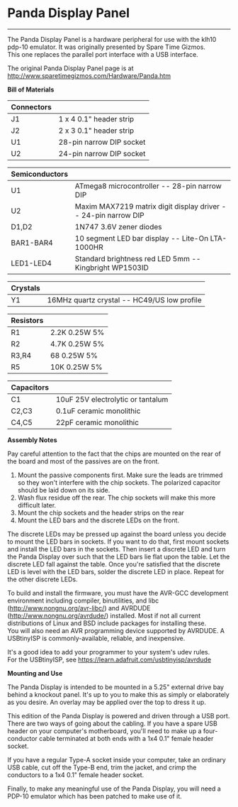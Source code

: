 Panda Display Panel
===================

---

The Panda Display Panel is a hardware peripheral for use with the klh10 
pdp-10 emulator.  It was originally presented by Spare Time Gizmos.  
This one replaces the parallel port interface with a USB interface.


The original Panda Display Panel page is at 
http://www.sparetimegizmos.com/Hardware/Panda.htm


**Bill of Materials**

|Connectors| |
|:----------|---|
|J1| 1 x 4 0.1" header strip|
|J2| 2 x 3 0.1" header strip|
|U1| 28-pin narrow DIP socket|
|U2| 24-pin narrow DIP socket|

|Semiconductors| |
|:--------------|---|
|U1|		ATmega8 microcontroller -- 28-pin narrow DIP|
|U2|		Maxim MAX7219 matrix digit display driver -- 24-pin narrow DIP|
|D1,D2|		1N747 3.6V zener diodes|
|BAR1-BAR4|	10 segment LED bar display -- Lite-On LTA-1000HR|
|LED1-LED4|	Standard brightness red LED 5mm -- Kingbright WP1503ID|

|Crystals| |
|:--------|---|
|Y1|		16MHz quartz crystal -- HC49/US low profile|

|Resistors| |
|:---------|---|
|R1|		2.2K 0.25W 5%|
|R2|		4.7K 0.25W 5%|
|R3,R4|		68   0.25W 5%|
|R5|		10K  0.25W 5%|

|Capacitors| |
|:----------|---|
|C1|		10uF 25V electrolytic or tantalum|
|C2,C3|		0.1uF ceramic monolithic|
|C4,C5|		22pF ceramic monolithic|


**Assembly Notes**

Pay careful attention to the fact that the chips are mounted on the rear 
of the board and most of the passives are on the front.

1.  Mount the passive components first.  Make sure the leads are trimmed 
    so they won't interfere with the chip sockets.  The polarized 
    capacitor should be laid down on its side.
2.  Wash flux residue off the rear.  The chip sockets will make this 
    more difficult later.
3.  Mount the chip sockets and the header strips on the rear
4.  Mount the LED bars and the discrete LEDs on the front.

The discrete LEDs may be pressed up against the board unless you decide 
to mount the LED bars in sockets.  If you want to do that, first mount 
sockets and install the LED bars in the sockets.  Then insert a discrete 
LED and turn the Panda Display over such that the LED bars lie flat upon 
the table.  Let the discrete LED fall against the table.  Once you're 
satisfied that the discrete LED is level with the LED bars, solder the 
discrete LED in place.  Repeat for the other discrete LEDs.

To build and install the firmware, you must have the AVR-GCC development 
environment including compiler, binutilities, and libc 
(http://www.nongnu.org/avr-libc/) and AVRDUDE
(http://www.nongnu.org/avrdude/) installed.  Most if not all current 
distributions of Linux and BSD include packages for installing these.  
You will also need an AVR programming device supported by AVRDUDE.  A 
USBtinyISP is commonly-available, reliable, and inexpensive.

It's a good idea to add your programmer to your system's udev rules.  
For the USBtinyISP, see https://learn.adafruit.com/usbtinyisp/avrdude

**Mounting and Use**

The Panda Display is intended to be mounted in a 5.25" external drive 
bay behind a knockout panel.  It's up to you to make this as simply or 
elaborately as you desire.  An overlay may be applied over the top to 
dress it up.

This edition of the Panda Display is powered and driven through a USB 
port.  There are two ways of going about the cabling.  If you have a 
spare USB header on your computer's motherboard, you'll need to make up 
a four-conductor cable terminated at both ends with a 1x4 0.1" female 
header socket.

If you have a regular Type-A socket inside your computer, take an 
ordinary USB cable, cut off the Type-B end, trim the jacket, and crimp 
the conductors to a 1x4 0.1" female header socket.

Finally, to make any meaningful use of the Panda Display, you will need 
a PDP-10 emulator which has been patched to make use of it.
